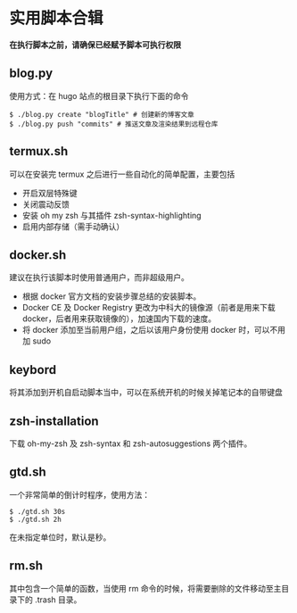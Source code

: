 # 实用脚本合辑

**在执行脚本之前，请确保已经赋予脚本可执行权限**  

## blog.py
使用方式：在 hugo 站点的根目录下执行下面的命令  
```shell
$ ./blog.py create "blogTitle" # 创建新的博客文章  
$ ./blog.py push "commits" # 推送文章及渲染结果到远程仓库 
```

## termux.sh
可以在安装完 termux 之后进行一些自动化的简单配置，主要包括
- 开启双层特殊键
- 关闭震动反馈
- 安装 oh my zsh 与其插件 zsh-syntax-highlighting
- 启用内部存储（需手动确认）

## docker.sh  
建议在执行该脚本时使用普通用户，而非超级用户。  
- 根据 docker 官方文档的安装步骤总结的安装脚本。  
- Docker CE 及 Docker Registry 更改为中科大的镜像源（前者是用来下载 docker，后者用来获取镜像的），加速国内下载的速度。  
- 将 docker 添加至当前用户组，之后以该用户身份使用 docker 时，可以不用加 sudo  

## keybord
将其添加到开机自启动脚本当中，可以在系统开机的时候关掉笔记本的自带键盘

## zsh-installation
下载 oh-my-zsh 及 zsh-syntax 和 zsh-autosuggestions 两个插件。  

## gtd.sh
一个非常简单的倒计时程序，使用方法：  
```shell
$ ./gtd.sh 30s  
$ ./gtd.sh 2h
```

在未指定单位时，默认是秒。  


## rm.sh
其中包含一个简单的函数，当使用 rm 命令的时候，将需要删除的文件移动至主目录下的 .trash 目录。  
